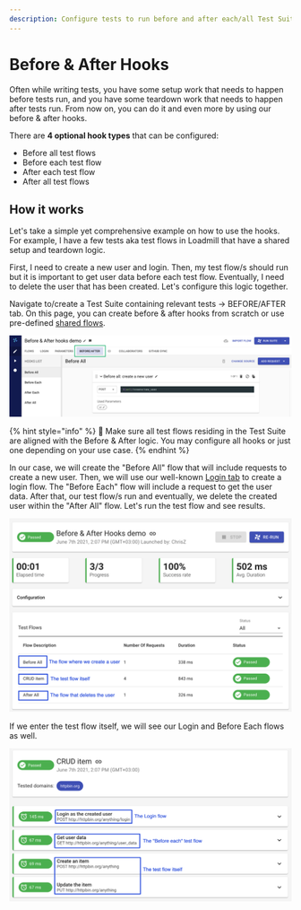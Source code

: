 ```yaml
---
description: Configure tests to run before and after each/all Test Suite flows.
---
```


# Before & After Hooks

Often while writing tests, you have some setup work that needs to happen before tests run, and you have some teardown work that needs to happen after tests run. From now on, you can do it and even more by using our before & after hooks.

There are **4 optional hook types** that can be configured:

* Before all test flows
* Before each test flow
* After each test flow
* After all test flows

## How it works

Let's take a simple yet comprehensive example on how to use the hooks. For example, I have a few tests aka test flows in Loadmill that have a shared setup and teardown logic.

First, I need to create a new user and login. Then, my test flow/s should run but it is important to get user data before each test flow. Eventually, I need to delete the user that has been created. Let's configure this logic together.

Navigate to/create a Test Suite containing relevant tests -> BEFORE/AFTER tab. On this page, you can create before & after hooks from scratch or use pre-defined [shared flows](https://docs.loadmill.com/collaboration/shared-flows).

![](<../../../.gitbook/assets/Screenshot (25).png>)

{% hint style="info" %}
:brain: Make sure all test flows residing in the Test Suite are aligned with the Before & After logic. You may configure all hooks or just one depending on your use case.
{% endhint %}

In our case, we will create the "Before All" flow that will include requests to create a new user. Then, we will use our well-known [Login tab](https://docs.loadmill.com/api-testing/test-suite-editor/global-login-flow) to create a login flow. The "Before Each" flow will include a request to get the user data. After that, our test flow/s run and eventually, we delete the created user within the "After All" flow. Let's run the test flow and see results.

![](../../../.gitbook/assets/screenshot-2021-06-08t114153.914.png)

If we enter the test flow itself, we will see our Login and Before Each flows as well.

![](../../../.gitbook/assets/screenshot-2021-06-08t114412.807.png)
